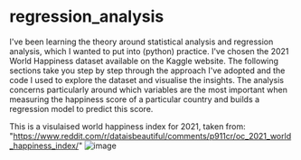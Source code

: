 # regression_analysis

I've been learning the theory around statistical analysis and regression analysis, which I wanted to put into (python) practice. I've chosen the 2021 World Happiness dataset available on the Kaggle website. The following sections take you step by step through the approach I've adopted and the code I used to explore the dataset and visualise the insights. 
The analysis concerns particularly around which variables are the most important when measuring the happiness score of a particular country and builds a regression model to predict this score.

This is a visulaised world happiness index for 2021, taken from: "https://www.reddit.com/r/dataisbeautiful/comments/p911cr/oc_2021_world_happiness_index/"
![image](https://user-images.githubusercontent.com/79108761/154433779-9f2dbd58-9e7c-487f-82c7-7338ea8c82da.png)
